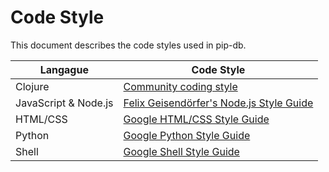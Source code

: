 # Code Style

This document describes the code styles used in pip-db.

Langague | Code Style
--- | ---
Clojure | [Community coding style](https://github.com/bbatsov/clojure-style-guide)
JavaScript & Node.js | [Felix Geisendörfer's Node.js Style Guide](http://nodeguide.com/style.html)
HTML/CSS | [Google HTML/CSS Style Guide](http://google-styleguide.googlecode.com/svn/trunk/htmlcssguide.xml)
Python | [Google Python Style Guide](http://google-styleguide.googlecode.com/svn/trunk/pyguide.html)
Shell | [Google Shell Style Guide](http://google-styleguide.googlecode.com/svn/trunk/shell.xml)

